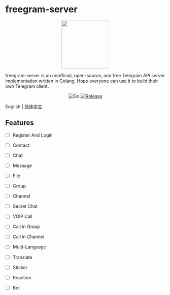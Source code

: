 # freegram-server

<p align="center">
    <img align="center" width="150px" src="https://avatars.githubusercontent.com/u/149583305" />
</p>

freegram-server is an unofficial, open-source, and free Telegram API server implementation written in Golang. Hope
everyone can use it to build their own Telegram client.

<div align="center">
<img src="https://img.shields.io/badge/Go-1.21-blue?style=flat-square&logo=go" alt="Go">
<a href="https://github.com/freegram-dev/freegram-server/releases/latest" target="_blank">
    <img src="https://img.shields.io/github/v/release/freegram-dev/freegram-server?style=flat-square" alt="Release">
</a>
</div>

English | [简体中文](./README.ZH.md)

## Features

- [ ] Register And Login
- [ ] Contact
- [ ] Chat
- [ ] Message
- [ ] File
- [ ] Group
- [ ] Channel
- [ ] Secret Chat
- [ ] VOIP Call
- [ ] Call in Group
- [ ] Call in Channel
- [ ] Multi-Language
- [ ] Translate
- [ ] Sticker
- [ ] Reaction
- [ ] Bot


